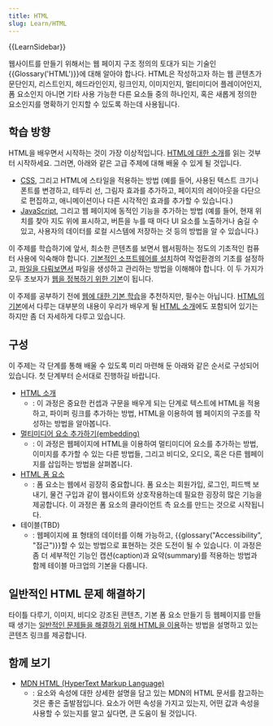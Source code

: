 ```yaml
---
title: HTML
slug: Learn/HTML
---
```


{{LearnSidebar}}

웹사이트를 만들기 위해서는 웹 페이지 구조 정의의 토대가 되는 기술인 {{Glossary('HTML')}}에 대해 알아야 합나다. HTML은 작성하고자 하는 웹 콘텐츠가 문단인지, 리스트인지, 헤드라인인지, 링크인지, 이미지인지, 멀티미디어 플레이어인지, 폼 요소인지 아니면 기타 사용 가능한 다른 요소들 중의 하나인지, 혹은 새롭게 정의한 요소인지를 명확하기 인지할 수 있도록 하는데 사용됩니다.

## 학습 방향

HTML을 배우면서 시작하는 것이 가장 이상적입니다. [HTML에 대한 소개](/ko/docs/Learn/HTML/Introduction_to_HTML)를 읽는 것부터 시작하세요. 그러면, 아래와 같은 고급 주제에 대해 배울 수 있게 될 것입니다.

- [CSS](/ko/docs/Learn/CSS), 그리고 HTML에 스타일을 적용하는 방법 (예를 들어, 사용된 텍스트 크기나 폰트를 변경하고, 테두리 선, 그림자 효과를 추가하고, 페이지의 레이아웃을 다단으로 편집하고, 애니메이션이나 다른 시각적인 효과를 추가할 수 있습니다.)
- [JavaScript](/ko/docs/Learn/JavaScript), 그리고 웹 페이지에 동적인 기능을 추가하는 방법 (예를 들어, 현재 위치를 찾아 지도 위에 표시하고, 버튼을 누를 때 마다 UI 요소를 노출하거나 숨길 수 있고, 사용자의 데이터를 로컬 시스템에 저장하는 것 등의 방법을 알 수 있습니다.)

이 주제를 학습하기에 앞서, 최소한 콘텐츠를 보면서 웹서핑하는 정도의 기초적인 컴퓨터 사용에 익숙해야 합니다. [기본적인 소프트웨어를 설치](/ko/docs/Learn/Getting_started_with_the_web/기본_소프트웨어_설치하기)하여 작업환경의 기초를 설정하고, [파일을 다뤄보면서](/ko/docs/Learn/Getting_started_with_the_web/파일들_다루기) 파일을 생성하고 관리하는 방법을 이해해야 합니다. 이 두 가지가 모두 초보자가 [웹을 정복하기 위한 기본](/ko/docs/Learn/Getting_started_with_the_web)이 됩니다.

이 주제를 공부하기 전에 [웹에 대한 기본 학습](/ko/docs/Learn/Getting_started_with_the_web)을 추천하지만, 필수는 아닙니다. [HTML의 기본](/ko/docs/Learn/Getting_started_with_the_web/HTML_기본)에서 다루는 대부분의 내용이 우리가 배우게 될 [HTML 소개](/ko/docs/Learn/HTML/Introduction_to_HTML)에도 포함되어 있기는 하지만 좀 더 자세하게 다루고 있습니다.

## 구성

이 주제는 각 단계를 통해 배울 수 있도록 미리 마련해 둔 아래와 같은 순서로 구성되어 있습니다. 첫 단계부터 순서대로 진행하길 바랍니다.

- [HTML 소개](/ko/docs/Learn/HTML/Introduction_to_HTML)
  - : 이 과정은 중요한 컨셉과 구문을 배우게 되는 단계로 텍스트에 HTML을 적용하고, 파이퍼 링크를 추가하는 방법, HTML을 이용하여 웹 페이지의 구조를 작성하는 방법을 알아봅니다.
- [멀티미디어 요소 추가하기(embedding)](/ko/docs/Learn/HTML/Multimedia_and_embedding)
  - : 이 과정은 웹페이지에 HTML을 이용하여 멀티미디어 요소를 추가하는 방법, 이미지를 추가할 수 있는 다른 방법들, 그리고 비디오, 오디오, 혹은 다른 웹페이지를 삽입하는 방법을 살펴봅니다.
- [HTML 폼 요소](/ko/docs/Learn/HTML/Forms)
  - : 폼 요소는 웹에서 굉장히 중요합니다. 폼 요소는 회원가입, 로그인, 피드백 보내기, 물건 구입과 같이 웹사이트와 상호작용하는데 필요한 굉장히 많은 기능을 제공합니다. 이 과정은 폼 요소의 클라이언트 측 요소를 만드는 것으로 시작됩니다.
- 테이블(TBD)
  - : 웹페이지에 표 형태의 데이터를 이해 가능하고, {{glossary("Accessibility", "접근")}}할 수 있는 방법으로 표현하는 것은 도전이 될 수 있습니다. 이 과정은 좀 더 세부적인 기능인 캡션(caption)과 요약(summary)를 적용하는 방법과 함께 테이블 마크업의 기본을 다룹니다.

## 일반적인 HTML 문제 해결하기

타이틀 다루기, 이미지, 비디오 강조된 콘텐츠, 기본 폼 요소 만들기 등 웹페이지를 만들때 생기는 [일반적인 문제들을 해결하기 위해 HTML을 이용](/ko/docs/Learn/HTML/Howto)하는 방법을 설명하고 있는 콘텐츠 링크를 제공합니다.

## 함께 보기

- [MDN HTML (HyperText Markup Language)](/ko/docs/Web/HTML)
  - : 요소와 속성에 대한 상세한 설명을 담고 있는 MDN의 HTML 문서를 참고하는 것은 좋은 출발점입니다. 요소가 어떤 속성을 가지고 있는지, 어떤 값과 속성을 사용할 수 있는지를 알고 싶다면, 큰 도움이 될 것입니다.
